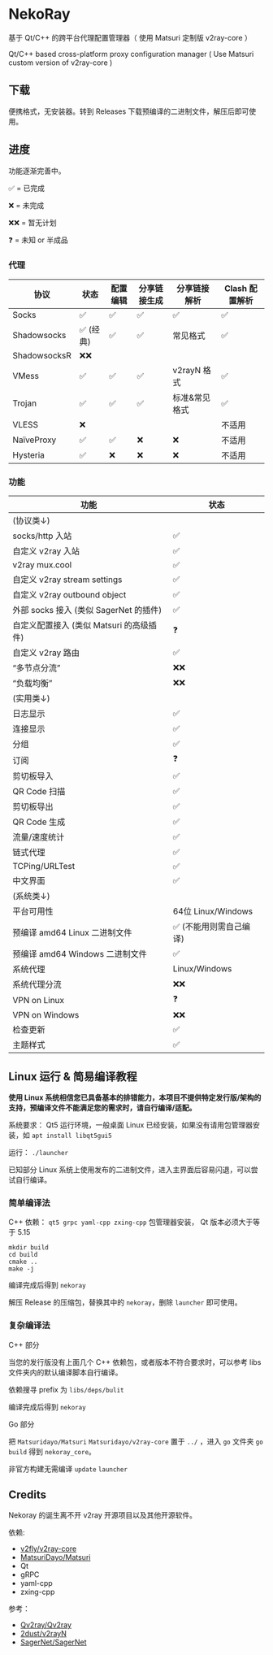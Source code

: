 # NekoRay

基于 Qt/C++ 的跨平台代理配置管理器（ 使用 Matsuri 定制版 v2ray-core ）

Qt/C++ based cross-platform proxy configuration manager ( Use Matsuri custom version of v2ray-core )

## 下载

便携格式，无安装器。转到 Releases 下载预编译的二进制文件，解压后即可使用。

## 进度

功能逐渐完善中。

✅ = 已完成

❌ = 未完成

❌❌ = 暂无计划

❓ = 未知 or 半成品

### 代理

| 协议           | 状态     | 配置编辑 | 分享链接生成 | 分享链接解析    | Clash 配置解析 |
|--------------|--------|------|--------|-----------|------------|
| Socks        | ✅      | ✅    | ✅      | ✅         | ✅          | 
| Shadowsocks  | ✅ (经典) | ✅    | ✅      | 常见格式      | ✅          |
| ShadowsocksR | ❌❌     |      |        |           |            |
| VMess        | ✅      | ✅    | ✅      | v2rayN 格式 | ✅          |
| Trojan       | ✅      | ✅    | ✅      | 标准&常见格式   | ✅          |
| VLESS        | ❌      |      |        |           | 不适用        |
| NaïveProxy   | ✅      | ✅    | ❌      | ❌         | 不适用        |
| Hysteria     | ✅      | ❌    | ❌      | ❌         | 不适用        |

### 功能

| 功能                            | 状态                |
|-------------------------------|-------------------|
| (协议类↓)                        |                   |
| socks/http 入站                 | ✅                 |
| 自定义 v2ray 入站                  | ✅                 |
| v2ray mux.cool                | ✅                 |
| 自定义 v2ray stream settings     | ✅                 |
| 自定义 v2ray outbound object     | ✅                 |
| 外部 socks 接入 (类似 SagerNet 的插件) | ✅                 |
| 自定义配置接入 (类似 Matsuri 的高级插件)    | ❓                 |
| 自定义 v2ray 路由                  | ✅                 |
| “多节点分流”                       | ❌❌                |
| “负载均衡”                        | ❌❌                |
| (实用类↓)                        |                   |
| 日志显示                          | ✅                 |
| 连接显示                          | ✅                 |
| 分组                            | ✅                 |
| 订阅                            | ❓                 |
| 剪切板导入                         | ✅                 |
| QR Code 扫描                    | ✅                 |
| 剪切板导出                         | ✅                 |
| QR Code 生成                    | ✅                 |
| 流量/速度统计                       | ✅                 |
| 链式代理                          | ✅                 |
| TCPing/URLTest                | ✅                 |
| 中文界面                          | ✅                 |
| (系统类↓)                        |                   |
| 平台可用性                         | 64位 Linux/Windows |
| 预编译 amd64 Linux 二进制文件         | ✅ (不能用则需自己编译)     |
| 预编译 amd64 Windows 二进制文件       | ✅                 |
| 系统代理                          | Linux/Windows     |
| 系统代理分流                        | ❌❌                |
| VPN on Linux                  | ❓                 |
| VPN on Windows                | ❌❌                |
| 检查更新                          | ✅                 |
| 主题样式                          | ✅                 |

## Linux 运行 & 简易编译教程

**使用 Linux 系统相信您已具备基本的排错能力，本项目不提供特定发行版/架构的支持，预编译文件不能满足您的需求时，请自行编译/适配。**

系统要求： Qt5 运行环境，一般桌面 Linux 已经安装，如果没有请用包管理器安装，如 `apt install libqt5gui5`

运行： `./launcher`

已知部分 Linux 系统上使用发布的二进制文件，进入主界面后容易闪退，可以尝试自行编译。

### 简单编译法

C++ 依赖： `qt5 grpc yaml-cpp zxing-cpp` 包管理器安装， Qt 版本必须大于等于 5.15

```
mkdir build
cd build
cmake ..
make -j
```

编译完成后得到 `nekoray`

解压 Release 的压缩包，替换其中的 `nekoray`，删除 `launcher` 即可使用。

### 复杂编译法

C++ 部分

当您的发行版没有上面几个 C++ 依赖包，或者版本不符合要求时，可以参考 libs 文件夹内的默认编译脚本自行编译。

依赖搜寻 prefix 为 `libs/deps/bulit`

编译完成后得到 `nekoray`

Go 部分

把 `Matsuridayo/Matsuri` `Matsuridayo/v2ray-core` 置于 `../` ，进入 `go` 文件夹 `go build` 得到 `nekoray_core`。

非官方构建无需编译 `update` `launcher`

## Credits

Nekoray 的诞生离不开 v2ray 开源项目以及其他开源软件。

依赖:

- [v2fly/v2ray-core](https://github.com/v2fly/v2ray-core)
- [MatsuriDayo/Matsuri](https://github.com/MatsuriDayo/Matsuri)
- Qt
- gRPC
- yaml-cpp
- zxing-cpp

参考：

- [Qv2ray/Qv2ray](https://github.com/Qv2ray/Qv2ray)
- [2dust/v2rayN](https://github.com/2dust/v2rayN)
- [SagerNet/SagerNet](https://github.com/SagerNet/SagerNet)
